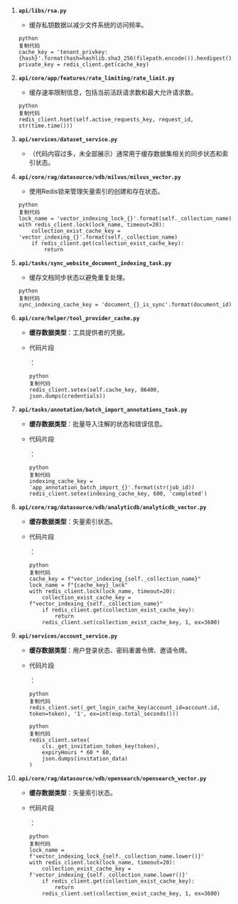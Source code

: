 1. **`api/libs/rsa.py`**

   - 缓存私钥数据以减少文件系统的访问频率。

   ```
   python
   复制代码
   cache_key = 'tenant_privkey:{hash}'.format(hash=hashlib.sha3_256(filepath.encode()).hexdigest())
   private_key = redis_client.get(cache_key)
   ```

2. **`api/core/app/features/rate_limiting/rate_limit.py`**

   - 缓存速率限制信息，包括当前活跃请求数和最大允许请求数。

   ```
   python
   复制代码
   redis_client.hset(self.active_requests_key, request_id, str(time.time()))
   ```

3. **`api/services/dataset_service.py`**

   - （代码内容过多，未全部展示）通常用于缓存数据集相关的同步状态和索引状态。

4. **`api/core/rag/datasource/vdb/milvus/milvus_vector.py`**

   - 使用Redis锁来管理矢量索引的创建和存在状态。

   ```
   python
   复制代码
   lock_name = 'vector_indexing_lock_{}'.format(self._collection_name)
   with redis_client.lock(lock_name, timeout=20):
       collection_exist_cache_key = 'vector_indexing_{}'.format(self._collection_name)
       if redis_client.get(collection_exist_cache_key):
           return
   ```

5. **`api/tasks/sync_website_document_indexing_task.py`**

   - 缓存文档同步状态以避免重复处理。

   ```
   python
   复制代码
   sync_indexing_cache_key = 'document_{}_is_sync'.format(document_id)
   ```

1. **`api/core/helper/tool_provider_cache.py`**

   - **缓存数据类型**：工具提供者的凭据。

   - 代码片段

     ：

     ```
     python
     复制代码
     redis_client.setex(self.cache_key, 86400, json.dumps(credentials))
     ```

2. **`api/tasks/annotation/batch_import_annotations_task.py`**

   - **缓存数据类型**：批量导入注解的状态和错误信息。

   - 代码片段

     ：

     ```
     python
     复制代码
     indexing_cache_key = 'app_annotation_batch_import_{}'.format(str(job_id))
     redis_client.setex(indexing_cache_key, 600, 'completed')
     ```

1. **`api/core/rag/datasource/vdb/analyticdb/analyticdb_vector.py`**

   - **缓存数据类型**：矢量索引状态。

   - 代码片段

     ：

     ```
     python
     复制代码
     cache_key = f"vector_indexing_{self._collection_name}"
     lock_name = f"{cache_key}_lock"
     with redis_client.lock(lock_name, timeout=20):
         collection_exist_cache_key = f"vector_indexing_{self._collection_name}"
         if redis_client.get(collection_exist_cache_key):
             return
         redis_client.set(collection_exist_cache_key, 1, ex=3600)
     ```

2. **`api/services/account_service.py`**

   - **缓存数据类型**：用户登录状态、密码重置令牌、邀请令牌。

   - 代码片段

     ：

     ```
     python
     复制代码
     redis_client.set(_get_login_cache_key(account_id=account.id, token=token), '1', ex=int(exp.total_seconds()))
     ```

     ```
     python
     复制代码
     redis_client.setex(
         cls._get_invitation_token_key(token),
         expiryHours * 60 * 60,
         json.dumps(invitation_data)
     )
     ```

3. **`api/core/rag/datasource/vdb/opensearch/opensearch_vector.py`**

   - **缓存数据类型**：矢量索引状态。

   - 代码片段

     ：

     ```
     python
     复制代码
     lock_name = f'vector_indexing_lock_{self._collection_name.lower()}'
     with redis_client.lock(lock_name, timeout=20):
         collection_exist_cache_key = f'vector_indexing_{self._collection_name.lower()}'
         if redis_client.get(collection_exist_cache_key):
             return
         redis_client.set(collection_exist_cache_key, 1, ex=3600)
     ```